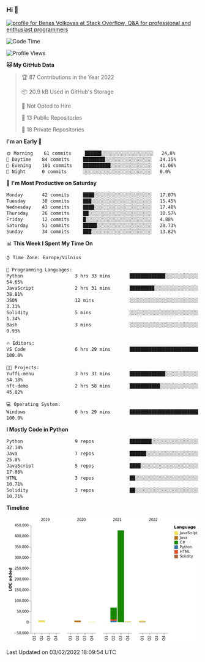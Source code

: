 ### Hi 👋
<a href="https://stackoverflow.com/users/14954249/benas-volkovas"><img src="https://stackoverflow.com/users/flair/14954249.png?theme=dark" width="208" height="58" alt="profile for Benas Volkovas at Stack Overflow, Q&amp;A for professional and enthusiast programmers" title="profile for Benas Volkovas at Stack Overflow, Q&amp;A for professional and enthusiast programmers"></a>

<!--START_SECTION:waka-->
![Code Time](http://img.shields.io/badge/Code%20Time-563%20hrs%2022%20mins-blue)

![Profile Views](http://img.shields.io/badge/Profile%20Views-0-blue)

**🐱 My GitHub Data** 

> 🏆 87 Contributions in the Year 2022
 > 
> 📦 20.9 kB Used in GitHub's Storage 
 > 
> 🚫 Not Opted to Hire
 > 
> 📜 13 Public Repositories 
 > 
> 🔑 18 Private Repositories  
 > 
**I'm an Early 🐤** 

```text
🌞 Morning    61 commits     ██████░░░░░░░░░░░░░░░░░░░   24.8% 
🌆 Daytime    84 commits     ████████░░░░░░░░░░░░░░░░░   34.15% 
🌃 Evening    101 commits    ██████████░░░░░░░░░░░░░░░   41.06% 
🌙 Night      0 commits      ░░░░░░░░░░░░░░░░░░░░░░░░░   0.0%

```
📅 **I'm Most Productive on Saturday** 

```text
Monday       42 commits     ████░░░░░░░░░░░░░░░░░░░░░   17.07% 
Tuesday      38 commits     ███░░░░░░░░░░░░░░░░░░░░░░   15.45% 
Wednesday    43 commits     ████░░░░░░░░░░░░░░░░░░░░░   17.48% 
Thursday     26 commits     ██░░░░░░░░░░░░░░░░░░░░░░░   10.57% 
Friday       12 commits     █░░░░░░░░░░░░░░░░░░░░░░░░   4.88% 
Saturday     51 commits     █████░░░░░░░░░░░░░░░░░░░░   20.73% 
Sunday       34 commits     ███░░░░░░░░░░░░░░░░░░░░░░   13.82%

```


📊 **This Week I Spent My Time On** 

```text
⌚︎ Time Zone: Europe/Vilnius

💬 Programming Languages: 
Python                   3 hrs 33 mins       █████████████░░░░░░░░░░░░   54.65% 
JavaScript               2 hrs 31 mins       █████████░░░░░░░░░░░░░░░░   38.81% 
JSON                     12 mins             ░░░░░░░░░░░░░░░░░░░░░░░░░   3.31% 
Solidity                 5 mins              ░░░░░░░░░░░░░░░░░░░░░░░░░   1.34% 
Bash                     3 mins              ░░░░░░░░░░░░░░░░░░░░░░░░░   0.93%

🔥 Editors: 
VS Code                  6 hrs 29 mins       █████████████████████████   100.0%

🐱‍💻 Projects: 
Yuffi-menu               3 hrs 31 mins       █████████████░░░░░░░░░░░░   54.18% 
nft-demo                 2 hrs 58 mins       ███████████░░░░░░░░░░░░░░   45.82%

💻 Operating System: 
Windows                  6 hrs 29 mins       █████████████████████████   100.0%

```

**I Mostly Code in Python** 

```text
Python                   9 repos             ████████░░░░░░░░░░░░░░░░░   32.14% 
Java                     7 repos             ██████░░░░░░░░░░░░░░░░░░░   25.0% 
JavaScript               5 repos             ████░░░░░░░░░░░░░░░░░░░░░   17.86% 
HTML                     3 repos             ██░░░░░░░░░░░░░░░░░░░░░░░   10.71% 
Solidity                 3 repos             ██░░░░░░░░░░░░░░░░░░░░░░░   10.71%

```


**Timeline**

![Chart not found](https://raw.githubusercontent.com/BenasVolkovas/BenasVolkovas/main/charts/bar_graph.png) 


 Last Updated on 03/02/2022 18:09:54 UTC
<!--END_SECTION:waka-->

